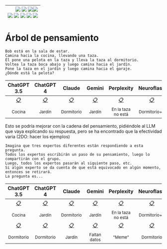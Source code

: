 <div align=right>

|[![](https://img.shields.io/badge/-Inicio-FFF?style=flat&logo=Emlakjet&logoColor=black)](/README.md) [![](https://img.shields.io/badge/-Introducción-FFF?style=flat&logo=abbrobotstudio&logoColor=black)](/documentos/intro.md) [![](https://img.shields.io/badge/-Panorámica-FFF?style=flat&logo=openstreetmap&logoColor=black)](/documentos/panoramica.md)[![](https://img.shields.io/badge/-Modelos_de_lenguaje-FFF?style=flat&logo=LiveChat&logoColor=black)](/documentos/LLMs.md)<br>  [![](https://img.shields.io/badge/-Prompts-FFF?style=flat&logo=Proton&logoColor=black)](/documentos/prompts/README.md) [![](https://img.shields.io/badge/-Ing,_de_prompts-FFF?style=flat&logo=googleearthengine&logoColor=black)](/documentos/ingenieriaDePrompts/README.md) [![](https://img.shields.io/badge/-Patrones-FFF?style=flat&logo=textpattern&logoColor=black)](/documentos/ingenieriaDePrompts/patrones/README.md) [![](https://img.shields.io/badge/8vP-FFF?style=flat&logo=v8&logoColor=black)](/documentos/prompts/mejoresPracticas/8virtudesDelPrompting.md) [![](https://img.shields.io/badge/-Casos_de_uso-FFF?style=flat&logo=gitbook&logoColor=black)](/documentos/casosDeUso/README.md)|
|-:|

</div>

# Árbol de pensamiento

```
Bob está en la sala de estar.
Camina hacia la cocina, llevando una taza.
Él pone una pelota en la taza y lleva la taza al dormitorio.
Voltea la taza boca abajo y luego camina hacia el jardín.
Pone la taza en el jardín y luego camina hacia el garaje.
¿Dónde está la pelota?
```

|ChatGPT 3.5|ChatGPT 4|Claude|Gemini|Perplexity|Neuroflash|Huggingface (Mistral)|Copilot|
|:-:|:-:|:-:|:-:|:-:|:-:|:-:|:-:
|[📋](https://chat.openai.com/share/dab16269-912b-4987-be3f-0215ba6e992c)|[📋](https://chat.openai.com/share/e21450b5-9d55-441e-9cb3-673afc365f80)|[📋](https://claude.ai/chat/3a1554f1-af18-4894-ac03-05e5955e8100)|[📋](https://g.co/gemini/share/2789c30f1dd2)|[📋](https://www.perplexity.ai/search/Bob-est-en-QMP1HrIjQ5mIGUFhp37eZA#0)|[📋](https://app.neuro-flash.com/ai-writer/e833d1d68a55890ea3072b671ae03c4d/preview)|[📋](https://huggingface.co/chat/conversation/661714c2a490f2673196c15f)|[📋](https://copilot.microsoft.com/sl/jYKwIpvUzT2)|
|<sub>Cocina</sub>|<sub>Jardín</sub>|<sub>Dormitorio</sub>|<sub>Jardín</sub>|<sub>En la taza no está</sub>|<sub>Dormitorio++</sub>|<sub>Dormitorio</sub>|<sub>Taza@Jardin</sub>

Esto se podría mejorar con la cadena del pensamiento, pidiéndole al LLM que vaya explicando su respuesta, pero se ha encontrado que la efectividad varia (2DO: hacer los ejemplos)

```
Imagina que tres expertos diferentes están respondiendo a esta pregunta. 
Todos los expertos escribirán un paso de su pensamiento, luego lo compartirán con el grupo. 
Luego, todos los expertos pasarán al siguiente paso, etc. 
Si algún experto se da cuenta de que está equivocado en algún momento, entonces se retirará. 
La pregunta es...
```

|ChatGPT 3.5|ChatGPT 4|Claude|Gemini|Perplexity|Neuroflash|Huggingface (Mistral)|Copilot|
|:-:|:-:|:-:|:-:|:-:|:-:|:-:|:-:
|[📋](https://chat.openai.com/share/dab16269-912b-4987-be3f-0215ba6e992c)|[📋](https://chat.openai.com/share/e21450b5-9d55-441e-9cb3-673afc365f80)|[📋](https://claude.ai/chat/3a1554f1-af18-4894-ac03-05e5955e8100)|[📋](https://g.co/gemini/share/2789c30f1dd2)|[📋](https://www.perplexity.ai/search/Bob-est-en-QMP1HrIjQ5mIGUFhp37eZA#0)|[📋](https://app.neuro-flash.com/ai-writer/e833d1d68a55890ea3072b671ae03c4d/preview)|[📋](https://huggingface.co/chat/conversation/661714c2a490f2673196c15f)|[📋](https://copilot.microsoft.com/sl/jYKwIpvUzT2)|
|<sub>Cocina</sub>|<sub>Jardín</sub>|<sub>Dormitorio</sub>|<sub>Jardín</sub>|<sub>En la taza no está</sub>|<sub>Dormitorio++</sub>|<sub>Dormitorio</sub>|<sub>Taza@Jardin</sub>|
|[📋](https://chat.openai.com/share/a5f146b5-15d0-4d58-b62d-abfcb3318cce)|[📋](https://chat.openai.com/share/44001e8f-26bd-4e92-aabc-3647c8593e39)|[📋](https://claude.ai/chat/14291ee0-d58b-467e-870e-c268f44e75a3)|[📋](https://g.co/gemini/share/7f62c7ccdd89)|[📋](https://www.perplexity.ai/search/Imagina-a-tres-kEBpJLOmQiaHEOxpba5YBw)|[📋](https://app.neuro-flash.com/ai-writer/c065303f45dab80e1a9932598c86ed35/preview)|[📋](https://huggingface.co/chat/conversation/661719fff88d12d297535fce)|[📋](https://copilot.microsoft.com/sl/JIJ3rdtavY)|
|<sub>Dormitorio</sub>|<sub>Dormitorio</sub>|<sub>Jardín</sub>|<sub>Faltan datos</sub>|<sub>"Meme"</sub>|<sub>Dormitorio</sub>|<sub>En la taza</sub>|<sub>3 posibles sitios</sub>|

